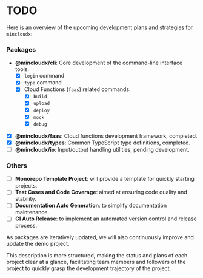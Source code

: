 # TODO

Here is an overview of the upcoming development plans and strategies for `mincloudx`:

### Packages

- **@mincloudx/cli**: Core development of the command-line interface tools.
  - [x] `login` command
  - [x] `type` command
  - [x] Cloud Functions (`faas`) related commands:
    - [x] `build`
    - [x] `upload`
    - [x] `deploy`
    - [x] `mock`
    - [x] `debug`
- [x] **@mincloudx/faas**: Cloud functions development framework, completed.
- [x] **@mincloudx/types**: Common TypeScript type definitions, completed.
- [ ] **@mincloudx/io**: Input/output handling utilities, pending development.

### Others

- [ ] **Monorepo Template Project**: will provide a template for quickly starting projects.
- [ ] **Test Cases and Code Coverage**: aimed at ensuring code quality and stability.
- [ ] **Documentation Auto Generation**: to simplify documentation maintenance.
- [ ] **CI Auto Release**: to implement an automated version control and release process.

As packages are iteratively updated, we will also continuously improve and update the demo project.

This description is more structured, making the status and plans of each project clear at a glance, facilitating team members and followers of the project to quickly grasp the development trajectory of the project.
